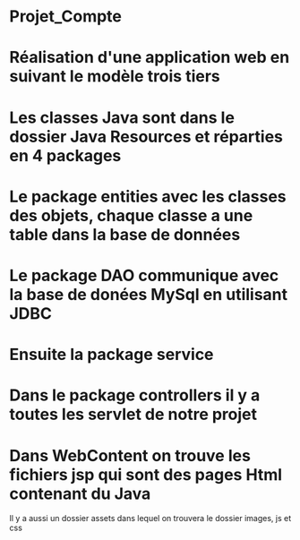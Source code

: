 # Projet_Compte
# Réalisation d'une application web en suivant le modèle trois tiers
# Les classes Java sont dans le dossier Java Resources et réparties en 4 packages
# Le package entities avec les classes des objets, chaque classe a une table dans la base de données
# Le package DAO communique avec la base de donées MySql en utilisant JDBC
# Ensuite la package service
# Dans le package controllers il y a toutes les servlet de notre projet
# Dans WebContent on trouve les fichiers jsp qui sont des pages Html contenant du Java
Il y a aussi un dossier assets dans lequel on trouvera le dossier images, js et css

